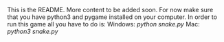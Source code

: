 This is the README. More content to be added soon. For now make sure that you have python3 and pygame installed on your computer.
In order to run this game all you have to do is:
Windows:
_python snake.py_
Mac:
_python3 snake.py_
